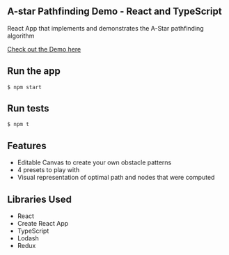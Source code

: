 ## A-star Pathfinding Demo - React and TypeScript

React App that implements and demonstrates the A-Star pathfinding algorithm

[Check out the Demo here](http://a-star-pathfinding.codeblocq.com/)

## Run the app

```
$ npm start
```

## Run tests

```
$ npm t
```

## Features

- Editable Canvas to create your own obstacle patterns
- 4 presets to play with
- Visual representation of optimal path and nodes that were computed

## Libraries Used

- React
- Create React App
- TypeScript
- Lodash
- Redux
